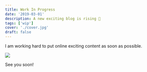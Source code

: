 ```yaml
---
title: Work In Progress
date: '2019-03-01'
description: A new exciting blog is rising 🌈
tags: ['wip']
cover: './cover.jpg'
draft: false
---
```


I am working hard to put online exciting content as soon as possible.

![](https://media.giphy.com/media/JIX9t2j0ZTN9S/giphy.gif)

See you soon!
